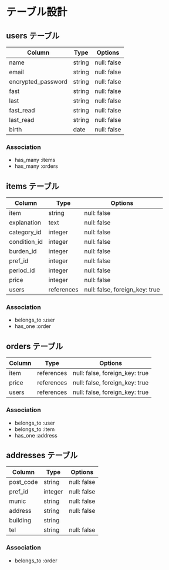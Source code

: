 # テーブル設計

## users テーブル

| Column             | Type   | Options     |
| ------------------ | ------ | ----------- |
| name               | string | null: false |
| email              | string | null: false |
| encrypted_password | string | null: false |
| fast               | string | null: false |
| last               | string | null: false |
| fast_read          | string | null: false |
| last_read          | string | null: false |
| birth              | date   | null: false |

### Association

- has_many :items
- has_many :orders

## items テーブル

| Column       | Type       | Options                        |
| ------------ | ---------- | ------------------------------ |
| item         | string     | null: false                    |
| explanation  | text       | null: false                    |
| category_id  | integer    | null: false                    |
| condition_id | integer    | null: false                    |
| burden_id    | integer    | null: false                    |
| pref_id      | integer    | null: false                    |
| period_id    | integer    | null: false                    |
| price        | integer    | null: false                    |
| users        | references | null: false, foreign_key: true |

### Association

- belongs_to :user
- has_one :order

## orders テーブル

| Column | Type       | Options                        |
| ------ | ---------- | ------------------------------ |
| item   | references | null: false, foreign_key: true |
| price  | references | null: false, foreign_key: true |
| users  | references | null: false, foreign_key: true |

### Association

- belongs_to :user
- belongs_to :item
- has_one :address

## addresses テーブル

| Column    | Type    | Options     |
| --------- | ------- | ------------|
| post_code | string  | null: false |
| pref_id   | integer | null: false |
| munic     | string  | null: false |
| address   | string  | null: false |
| building  | string  |             |
| tel       | string  | null: false |

### Association

- belongs_to :order